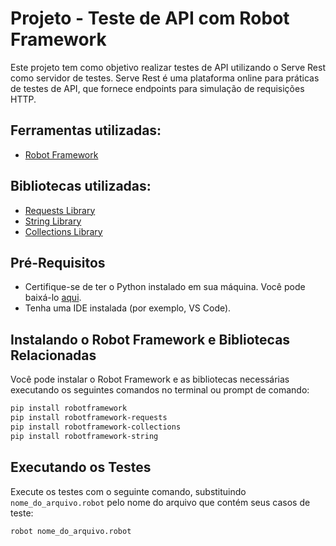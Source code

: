 <h1>Projeto - Teste de API com Robot Framework</h1>
</div>

Este projeto tem como objetivo realizar testes de API utilizando o Serve Rest como servidor de testes. Serve Rest é uma plataforma online para práticas de testes de API, que fornece endpoints para simulação de requisições HTTP.

## Ferramentas utilizadas:
- [Robot Framework](https://robotframework.org/robotframework/ "Robot Framework")

## Bibliotecas utilizadas:
- [Requests Library](https://marketsquare.github.io/robotframework-requests/doc/RequestsLibrary.html "Requests Library")
- [String Library](https://robotframework.org/robotframework/latest/libraries/String.html "String Library")
- [Collections Library](https://robotframework.org/robotframework/latest/libraries/Collections.html "Collections Library")

## Pré-Requisitos
- Certifique-se de ter o Python instalado em sua máquina. Você pode baixá-lo [aqui](https://www.python.org/downloads/ "Python Download").
- Tenha uma IDE instalada (por exemplo, VS Code).

## Instalando o Robot Framework e Bibliotecas Relacionadas
Você pode instalar o Robot Framework e as bibliotecas necessárias executando os seguintes comandos no terminal ou prompt de comando:

```bash
pip install robotframework
pip install robotframework-requests
pip install robotframework-collections
pip install robotframework-string
```

## Executando os Testes
Execute os testes com o seguinte comando, substituindo `nome_do_arquivo.robot` pelo nome do arquivo que contém seus casos de teste:

```bash
robot nome_do_arquivo.robot
```
